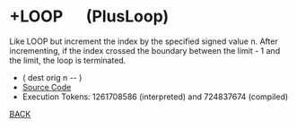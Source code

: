 # +LOOP &emsp; (PlusLoop)
Like LOOP but increment the index by the specified signed value n. After incrementing, if the index crossed the boundary between the limit - 1 and the limit, the loop is terminated.
* ( dest orig n -- )
* [Source Code](../words/core/PlusLoop.cs)
* Execution Tokens: 1261708586 (interpreted) and 724837674 (compiled)


[BACK](builtins.md#PlusLoop)
